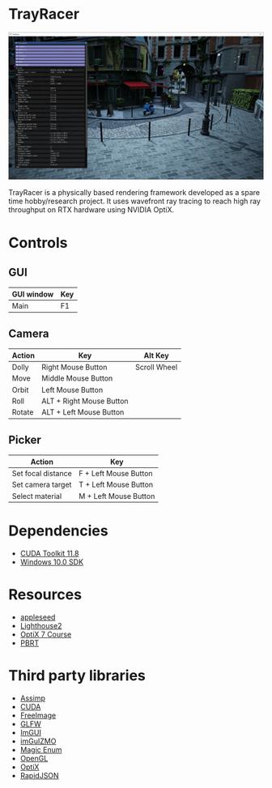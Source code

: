 # TrayRacer

![Bistro](Screenshots/bistro.png)

TrayRacer is a physically based rendering framework developed as a spare time hobby/research project. It uses wavefront ray tracing to reach high ray throughput on RTX hardware using NVIDIA OptiX.

# Controls

## GUI
| GUI window | Key |
|----|----|
| Main | F1 |

## Camera
| Action | Key | Alt Key |
|----|----|----|
| Dolly | Right Mouse Button | Scroll Wheel |
| Move | Middle Mouse Button ||
| Orbit | Left Mouse Button ||
| Roll | ALT + Right Mouse Button ||
| Rotate | ALT + Left Mouse Button ||

## Picker
| Action | Key |
|----|----|
| Set focal distance | F + Left Mouse Button |
| Set camera target | T + Left Mouse Button |
| Select material | M + Left Mouse Button |

# Dependencies

* [CUDA Toolkit 11.8](https://developer.nvidia.com/cuda-11-8-0-download-archive)
* [Windows 10.0 SDK](https://developer.microsoft.com/en-us/windows/downloads/windows-10-sdk/)

# Resources

* [appleseed](https://github.com/appleseedhq/appleseed)
* [Lighthouse2](https://github.com/jbikker/lighthouse2)
* [OptiX 7 Course](https://github.com/ingowald/optix7course)
* [PBRT](https://www.pbrt.org/)

# Third party libraries

* [Assimp](https://www.assimp.org/)
* [CUDA](https://developer.nvidia.com/cuda-toolkit)
* [FreeImage](http://freeimage.sourceforge.net/)
* [GLFW](https://www.glfw.org/)
* [ImGUI](https://github.com/ocornut/imgui)
* [imGuIZMO](https://github.com/BrutPitt/imGuIZMO.quat)
* [Magic Enum](https://github.com/Neargye/magic_enum)
* [OpenGL](https://www.opengl.org/)
* [OptiX](https://developer.nvidia.com/optix)
* [RapidJSON](https://rapidjson.org/)
